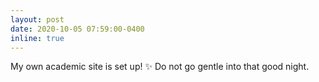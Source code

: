 ```yaml
---
layout: post
date: 2020-10-05 07:59:00-0400
inline: true
---
```


My own academic site is set up! ✨ Do not go gentle into that good night.